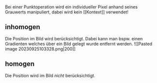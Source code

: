 Bei einer Punktoperation wird ein individueller Pixel anhand seines Grauwerts manipuliert, dabei wird kein [[Kontext]] verwendet!
## inhomogen
Die Position im Bild wird berücksichtigt. Dabei kann man bspw. einen Gradienten welches über ein Bild gelegt wurde entfernt werden.
![[Pasted image 20230925103328.png|200]]
## homogen
Die Position wird im Bild *nicht* berücksichtigt.